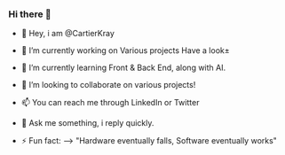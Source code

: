 ### Hi there 👋

<!--
**CartierKray/CartierKray** is a ✨ _special_ ✨ repository because its `README.md` (this file) appears on your GitHub profile.

Here are some ideas to get you started:
- 🔭 I’m currently working on Various projects Have a look±
- 🌱 I’m currently learning Front & Back End, along with AI.
- 👯 I’m looking to collaborate on various projects!
- 💬 Ask me about, I'll tell you all!
- 📫 You can reach me through LinkedIn or Twitter..

- ⚡ Fun fact: ...
--> 



- 👋 Hey, i am @CartierKray
- 🔭 I’m currently working on Various projects Have a look±
- 🌱 I’m currently learning Front & Back End, along with AI.
- 👯 I’m looking to collaborate on various projects!
- 📫 You can reach me through LinkedIn or Twitter
-  💬 Ask me something, i reply quickly.

- ⚡ Fun fact: 
--> "Hardware eventually falls, Software eventually works"
